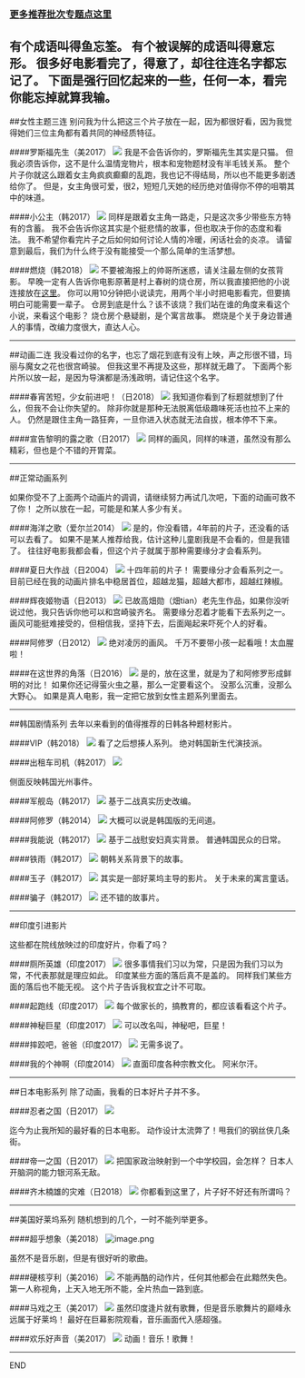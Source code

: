### [更多推荐批次专题点这里](https://www.jianshu.com/nb/22890299)

有个成语叫得鱼忘筌。
有个被误解的成语叫得意忘形。
很多好电影看完了，得意了，却往往连名字都忘记了。
下面是强行回忆起来的一些，任何一本，看完你能忘掉就算我输。
-----
##女性主题三连
别问我为什么把这三个片子放在一起，因为都很好看，因为我觉得她们三位主角都有着共同的神经质特征。

####罗斯福先生（美2017）
![](imgs/4324074-ab34699710e90ac2.png?imageMogr2/auto-orient/strip%7CimageView2/2/w/1240)
我是不会告诉你的，罗斯福先生其实是只猫。
但我必须告诉你，这不是什么温情宠物片，根本和宠物题材没有半毛钱关系。
整个片子你就这么跟着女主角疯疯癫癫的乱跑，我也记不得结局，所以也不能更多剧透给你了。
但是，女主角很可爱，很2，短短几天她的经历绝对值得你不停的咀嚼其中的味道。

####小公主（韩2017）
![](imgs/4324074-36cb1c4b3b9ab60e.png?imageMogr2/auto-orient/strip%7CimageView2/2/w/1240)
同样是跟着女主角一路走，只是这次多少带些东方特有的含蓄。
我不会告诉你这其实是个挺悲情的故事，但也取决于你的态度和看法。
我不希望你看完片子之后如何如何讨论人情的冷暖，闲话社会的炎凉。
请留意到最后，我们为什么终于没有能接受一个那么简单的生活梦想。

####燃烧（韩2018）
![](imgs/4324074-9614daae8a80c3ee.png?imageMogr2/auto-orient/strip%7CimageView2/2/w/1240)
不要被海报上的帅哥所迷惑，请关注最左侧的女孩背影。
早晚一定有人告诉你电影原著是村上春树的烧仓房，所以我直接把他的小说连接放在[这里](http://www.99lib.net/book/1910/53108.htm)。
你可以用10分钟把小说读完，用两个半小时把电影看完，但要搞明白可能需要一辈子。
仓房到底是什么？该不该烧？我们站在谁的角度来看这个小说，来看这个电影？
烧仓房个悬疑剧，是个寓言故事。
燃烧是个关于身边普通人的事情，改编力度很大，直达人心。

---
##动画二连
我没看过你的名字，也忘了烟花到底有没有上映，声之形很不错，玛丽与魔女之花也很宫崎骏。
但我这里不再提及这些，那样就无趣了。
下面两个影片所以放一起，是因为导演都是汤浅政明，请记住这个名字。

####春宵苦短，少女前进吧！（日2018）
![](imgs/4324074-11ce26adafb5e439.png?imageMogr2/auto-orient/strip%7CimageView2/2/w/1240)
我知道你看到了标题就想到了什么，但我不会让你失望的。
除非你就是那种无法脱离低级趣味死活也拉不上来的人。
仍然是跟住主角一路狂奔，一旦你进入状态就无法自拔，根本停不下来。

####宣告黎明的露之歌（日2017）
![](imgs/4324074-11ccd6e210ab1b2f.png?imageMogr2/auto-orient/strip%7CimageView2/2/w/1240)
同样的画风，同样的味道，虽然没有那么精彩，但也是个不错的开胃菜。

----
##正常动画系列

如果你受不了上面两个动画片的调调，请继续努力再试几次吧，下面的动画可救不了你！
之所以放在一起，可能是和某人多少有关。

####海洋之歌（爱尔兰2014）
![](imgs/4324074-4ade7a8e7e51e08b.png?imageMogr2/auto-orient/strip%7CimageView2/2/w/1240)
是的，你没看错，4年前的片子，还没看的话可以去看了。
如果不是某人推荐给我，估计这种儿童剧我是不会看的，但是我错了。
往往好电影我都会看，但这个片子就属于那种需要缘分才会看系列。

####夏日大作战（日2004）
![](imgs/4324074-e0c6be4ee6111e61.png?imageMogr2/auto-orient/strip%7CimageView2/2/w/1240)
十四年前的片子！
需要缘分才会看系列之一。
目前已经在我的动画片排名中稳居首位，超越龙猫，超越大都市，超越红辣椒。

####辉夜姬物语（日2013）
![](imgs/4324074-e6ffd14ec0893a25.png?imageMogr2/auto-orient/strip%7CimageView2/2/w/1240)
已故高畑勋（畑tian）老先生作品，如果你没听说过他，我只告诉你他可以和宫崎骏齐名。
需要缘分忍着才能看下去系列之一。
画风可能挺难接受的，但相信我，坚持下去，后面飚起来吓死个人的好看。

####阿修罗（日2012）
![](imgs/4324074-8e124dc4c58751b6.png?imageMogr2/auto-orient/strip%7CimageView2/2/w/1240)
绝对凌厉的画风。
千万不要带小孩一起看哦！太血腥啦！

####在这世界的角落（日2016）
![](imgs/4324074-b08b43de212471f7.png?imageMogr2/auto-orient/strip%7CimageView2/2/w/1240)
是的，放在这里，就是为了和阿修罗形成鲜明的对比！
如果你还记得萤火虫之墓，那么一定要看这个。
没那么沉重，没那么大野心。
如果是真人电影，我一定把它放到女性主题系列里面去。


---
##韩国剧情系列
去年以来看到的值得推荐的日韩各种题材影片。

####VIP（韩2018）
![](imgs/4324074-d34add8008fd582f.png?imageMogr2/auto-orient/strip%7CimageView2/2/w/1240)
看了之后想揍人系列。
绝对韩国新生代演技派。


####出租车司机（韩2017）
![](imgs/4324074-b192d8c0e464cb72.png?imageMogr2/auto-orient/strip%7CimageView2/2/w/1240)

侧面反映韩国光州事件。

####军舰岛（韩2017）
![](imgs/4324074-7ab5768a6cc085ac.png?imageMogr2/auto-orient/strip%7CimageView2/2/w/1240)
基于二战真实历史改编。

####阿修罗（韩2014）
![](imgs/4324074-deaf99d25874c068.png?imageMogr2/auto-orient/strip%7CimageView2/2/w/1240)
大概可以说是韩国版的无间道。

####我能说（韩2017）
![](imgs/4324074-526f654e1c558bbf.png?imageMogr2/auto-orient/strip%7CimageView2/2/w/1240)
基于二战慰安妇真实背景。
普通韩国民众的日常。

####铁雨（韩2017）
![](imgs/4324074-f078623274597f9b.png?imageMogr2/auto-orient/strip%7CimageView2/2/w/1240)
朝韩关系背景下的故事。

####玉子（韩2017）
![](imgs/4324074-fd6f1a4a77b74ac8.png?imageMogr2/auto-orient/strip%7CimageView2/2/w/1240)
其实是一部好莱坞主导的影片。
关于未来的寓言童话。


####骗子（韩2017）
![](imgs/4324074-443782fb5ca947fe.png?imageMogr2/auto-orient/strip%7CimageView2/2/w/1240)
还不错的故事片。

---
##印度引进影片

这些都在院线放映过的印度好片，你看了吗？

####厕所英雄（印度2017）
![](imgs/4324074-cd0f196fbe896eab.png?imageMogr2/auto-orient/strip%7CimageView2/2/w/1240)
很多事情我们习以为常，只是因为我们习以为常，不代表那就是理应如此。
印度某些方面的落后真不是盖的。
同样我们某些方面的落后也不能无视。
这个片子告诉我权宜之计不可取。

####起跑线（印度2017）
![](imgs/4324074-ff79cbc54de7518f.png?imageMogr2/auto-orient/strip%7CimageView2/2/w/1240)
每个做家长的，搞教育的，都应该看看这个片子。

####神秘巨星（印度2017）
![](imgs/4324074-d5f07ac1567ac404.png?imageMogr2/auto-orient/strip%7CimageView2/2/w/1240)
可以改名叫，神秘吧，巨星！

####摔跤吧，爸爸（印度2017）
![](imgs/4324074-8e573686e3d427a9.png?imageMogr2/auto-orient/strip%7CimageView2/2/w/1240)
无需多说了。

####我的个神啊（印度2014）
![](imgs/4324074-8e233d8d50695edb.png?imageMogr2/auto-orient/strip%7CimageView2/2/w/1240)
直面印度各种宗教文化。
阿米尔汗。

---
##日本电影系列
除了动画，我看的日本好片子并不多。

####忍者之国（日2017）
![](imgs/4324074-f70d1ae14258900e.png?imageMogr2/auto-orient/strip%7CimageView2/2/w/1240)

迄今为止我所知的最好看的日本电影。
动作设计太流弊了！甩我们的钢丝侠几条街。

####帝一之国（日2017）
![](imgs/4324074-2ca484f6cbdbb90c.png?imageMogr2/auto-orient/strip%7CimageView2/2/w/1240)
把国家政治映射到一个中学校园，会怎样？
日本人开脑洞的能力银河系无敌。

####齐木楠雄的灾难（日2018）
![](imgs/4324074-8df80d324016a2fb.png?imageMogr2/auto-orient/strip%7CimageView2/2/w/1240)
你都看到这里了，片子好不好还有所谓吗？

---
##美国好莱坞系列
随机想到的几个，一时不能列举更多。

####超乎想象（美2018）
![image.png](imgs/4324074-25781803cf2aa596.png?imageMogr2/auto-orient/strip%7CimageView2/2/w/1240)

虽然不是音乐剧，但是有很好听的歌曲。

####硬核亨利（美2016）
![](imgs/4324074-e1bb0d0918ca6faa.png?imageMogr2/auto-orient/strip%7CimageView2/2/w/1240)
不能再酷的动作片，任何其他都会在此黯然失色。
第一人称视角，上天入地无所不能，全片热血一路到底。

####马戏之王（美2017）
![](imgs/4324074-1e6f62ad6128126a.png?imageMogr2/auto-orient/strip%7CimageView2/2/w/1240)
虽然印度逢片就有歌舞，但是音乐歌舞片的巅峰永远属于好莱坞！
最好在巨幕影院观看，音乐画面代入感超强。

####欢乐好声音（美2017）
![](imgs/4324074-f86955bc234fa949.png?imageMogr2/auto-orient/strip%7CimageView2/2/w/1240)
动画！音乐！歌舞！

---
END







